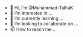 - 👋 Hi, I’m @Muhammad-TalhaK
- 👀 I’m interested in ...
- 🌱 I’m currently learning ...
- 💞️ I’m looking to collaborate on ...
- 📫 How to reach me ...

<!---
Muhammad-TalhaK/Muhammad-TalhaK is a ✨ special ✨ repository because its `README.md` (this file) appears on your GitHub profile.
You can click the Preview link to take a look at your changes.
--->

